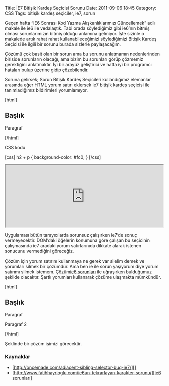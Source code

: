 Title: İE7 Bitişik Kardeş Seçicisi Sorunu
Date: 2011-09-06 18:45
Category: CSS
Tags: bitişik kardeş seçiciler, ie7, sorun

Geçen hafta “IE6 Sonrası Kod Yazma Alışkanlıklarımızı Güncellemek” adlı
makale ile ie6 ile vedalaştık. Tabi orada söylediğimiz gibi ie6’nın
bitmiş olması sorunlarımızın bitmiş olduğu anlamına gelmiyor. İşte
sizinle o makalede artık rahat rahat kullanabileceğimizi söylediğimizi
Bitişik Kardeş Seçicisi ile ilgili bir sorunu burada sizlerle
paylaşacağım.

Çözümü çok basit olan bir sorun ama bu sorunu anlatmamın nedenlerinden
biriside sorunların olacağı, ama bizim bu sorunları görüp çözmemiz
gerektiğini anlatmaktır. İyi bir arayüz geliştirici ve hatta iyi bir
programcı hataları bulup üzerine gidip çözebilendir.

Soruna gelirsek; Sorun Bitişik Kardeş Seçicileri kullandığımız elemanlar
arasında eğer HTML yorum satırı eklersek ie7 bitişik kardeş seçicisi ile
tanımladığımız bildirimleri yorumlamıyor.

[html] <h2>Başlık</h2> <!-- html yorumu --> <p>Paragraf</p>
[/html]

CSS kodu

[css] h2 + p { background-color: #fc0; } [/css]
<iframe style="width: 100%; height: 200px" src="http://jsfiddle.net/fatihhayri/Ubk9Q/embedded/result,html,css"></iframe>

Uygulaması bütün tarayıcılarda sorunsuz çalışırken ie7’de sonuç
vermeyecektir. DOM’daki öğelerin konumuna göre çalışan bu seçicinin
çalışmasında ie7 aradaki yorum satırlarınıda dikkate alarak istenen
sonucunu vermediğini göreceğiz.

Çözüm için yorum satırını kullanmaya ne gerek var silelim demek ve
yorumları silmek bir çözümdür. Ama ben ie ile sorun yaşıyorum diye yorum
satırımı silmek istemem. Çözüm[ie6 sorunları][] ile uğraşırken
bulduğumuz şekilde olacaktır. Şartlı yorumları kullanarak çözüme
ulaşmakta mümkündür.

[html] <h2>Başlık</h2> <!--[if !IE]>Başlık yaz <![endif]-->
<p>Paragraf</p> <p>Paragraf 2</p> [/html]

Şeklinde bir çözüm işimizi görecektir.

### Kaynaklar

-   [http://oncemade.com/adjacent-sibling-selector-bug-ie7/][]
-   [http://www.fatihhayrioglu.com/ie6un-tekrarlayan-karakter-sorunu/][ie6
    sorunları]

</p>

  [ie6 sorunları]: http://www.fatihhayrioglu.com/ie6un-tekrarlayan-karakter-sorunu/
  [http://oncemade.com/adjacent-sibling-selector-bug-ie7/]: http://oncemade.com/adjacent-sibling-selector-bug-ie7/
